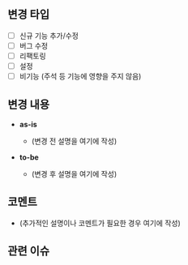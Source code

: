## 변경 타입
- [ ] 신규 기능 추가/수정
- [ ] 버그 수정
- [ ] 리팩토링
- [ ] 설정
- [ ] 비기능 (주석 등 기능에 영향을 주지 않음)

## 변경 내용
- **as-is**
  - (변경 전 설명을 여기에 작성)

- **to-be**
  - (변경 후 설명을 여기에 작성)

## 코멘트
- (추가적인 설명이나 코멘트가 필요한 경우 여기에 작성)

## 관련 이슈
<!-- 관련있는 이슈 번호(#000)을 적어주세요. -->
